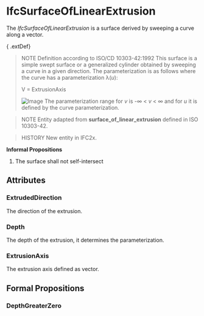 # IfcSurfaceOfLinearExtrusion

The _IfcSurfaceOfLinearExtrusion_ is a surface derived by sweeping a curve along a vector.<!-- end of definition -->

{ .extDef}
> NOTE  Definition according to ISO/CD 10303-42:1992
> This surface is a simple swept surface or a generalized cylinder obtained by sweeping a curve in a given direction. The parameterization is as follows where the curve has a parameterization λ(_u_):
>
> V = ExtrusionAxis
>
> ![Image](../../../../figures/ifcsurfaceoflinearextrusion-math1.gif)
>  The parameterization range for _v_ is -∞ < _v_ < ∞ and for _u_ it is defined by the curve parameterization.

> NOTE  Entity adapted from **surface_of_linear_extrusion** defined in ISO 10303-42.

> HISTORY  New entity in IFC2x.

**Informal Propositions**

1. The surface shall not self-intersect

## Attributes

### ExtrudedDirection
The direction of the extrusion.

### Depth
The depth of the extrusion, it determines the parameterization.

### ExtrusionAxis
The extrusion axis defined as vector.

## Formal Propositions

### DepthGreaterZero

